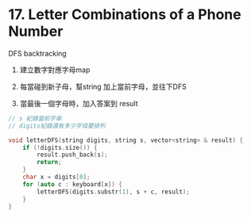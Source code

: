 # 17. Letter Combinations of a Phone Number

DFS backtracking

1. 建立數字對應字母map

2. 每當碰到新子母，幫string 加上當前字母，並往下DFS
3. 當最後一個字母時，加入答案到 result

```C++
// s 紀錄當前字串
// digits紀錄還有多少字母要排列

void letterDFS(string digits, string s, vector<string> & result) {
	if (!digits.size()) {
		result.push_back(s);
		return;
	}
	char x = digits[0];
	for (auto c : keyboard[x]) {
		letterDFS(digits.substr(1), s + c, result);
	}
}
```
